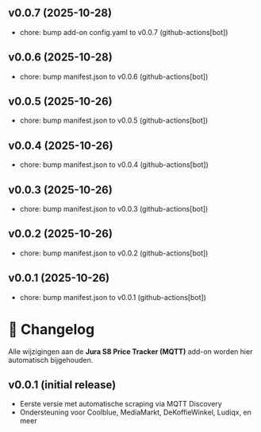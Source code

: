 ## v0.0.7 (2025-10-28)

- chore: bump add-on config.yaml to v0.0.7 (github-actions[bot])

## v0.0.6 (2025-10-28)

- chore: bump manifest.json to v0.0.6 (github-actions[bot])

## v0.0.5 (2025-10-26)

- chore: bump manifest.json to v0.0.5 (github-actions[bot])

## v0.0.4 (2025-10-26)

- chore: bump manifest.json to v0.0.4 (github-actions[bot])

## v0.0.3 (2025-10-26)

- chore: bump manifest.json to v0.0.3 (github-actions[bot])

## v0.0.2 (2025-10-26)

- chore: bump manifest.json to v0.0.2 (github-actions[bot])

## v0.0.1 (2025-10-26)

- chore: bump manifest.json to v0.0.1 (github-actions[bot])

# 🧾 Changelog

Alle wijzigingen aan de **Jura S8 Price Tracker (MQTT)** add-on worden hier automatisch bijgehouden.

## v0.0.1 (initial release)
- Eerste versie met automatische scraping via MQTT Discovery
- Ondersteuning voor Coolblue, MediaMarkt, DeKoffieWinkel, Ludiqx, en meer
